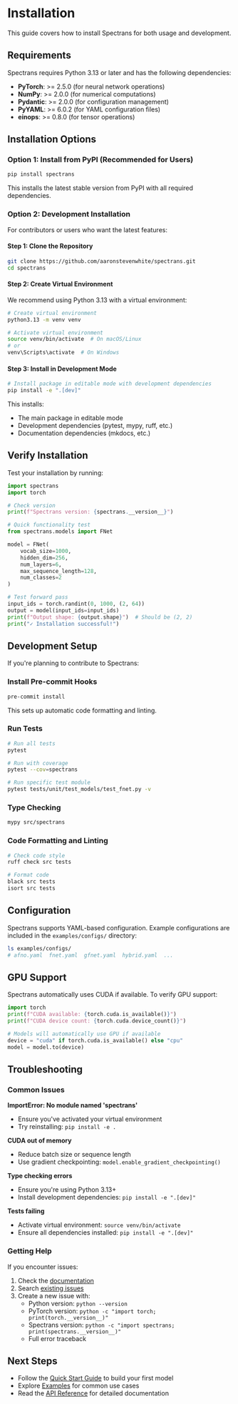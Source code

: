 # Installation

This guide covers how to install Spectrans for both usage and development.

## Requirements

Spectrans requires Python 3.13 or later and has the following dependencies:

- **PyTorch**: >= 2.5.0 (for neural network operations)
- **NumPy**: >= 2.0.0 (for numerical computations)
- **Pydantic**: >= 2.0.0 (for configuration management)
- **PyYAML**: >= 6.0.2 (for YAML configuration files)
- **einops**: >= 0.8.0 (for tensor operations)

## Installation Options

### Option 1: Install from PyPI (Recommended for Users)

```bash
pip install spectrans
```

This installs the latest stable version from PyPI with all required dependencies.

### Option 2: Development Installation

For contributors or users who want the latest features:

#### Step 1: Clone the Repository

```bash
git clone https://github.com/aaronstevenwhite/spectrans.git
cd spectrans
```

#### Step 2: Create Virtual Environment

We recommend using Python 3.13 with a virtual environment:

```bash
# Create virtual environment
python3.13 -m venv venv

# Activate virtual environment
source venv/bin/activate  # On macOS/Linux
# or
venv\Scripts\activate  # On Windows
```

#### Step 3: Install in Development Mode

```bash
# Install package in editable mode with development dependencies
pip install -e ".[dev]"
```

This installs:
- The main package in editable mode
- Development dependencies (pytest, mypy, ruff, etc.)
- Documentation dependencies (mkdocs, etc.)

## Verify Installation

Test your installation by running:

```python
import spectrans
import torch

# Check version
print(f"Spectrans version: {spectrans.__version__}")

# Quick functionality test
from spectrans.models import FNet

model = FNet(
    vocab_size=1000,
    hidden_dim=256,
    num_layers=6,
    max_sequence_length=128,
    num_classes=2
)

# Test forward pass
input_ids = torch.randint(0, 1000, (2, 64))
output = model(input_ids=input_ids)
print(f"Output shape: {output.shape}")  # Should be (2, 2)
print("✓ Installation successful!")
```

## Development Setup

If you're planning to contribute to Spectrans:

### Install Pre-commit Hooks

```bash
pre-commit install
```

This sets up automatic code formatting and linting.

### Run Tests

```bash
# Run all tests
pytest

# Run with coverage
pytest --cov=spectrans

# Run specific test module
pytest tests/unit/test_models/test_fnet.py -v
```

### Type Checking

```bash
mypy src/spectrans
```

### Code Formatting and Linting

```bash
# Check code style
ruff check src tests

# Format code
black src tests
isort src tests
```

## Configuration

Spectrans supports YAML-based configuration. Example configurations are included in the `examples/configs/` directory:

```bash
ls examples/configs/
# afno.yaml  fnet.yaml  gfnet.yaml  hybrid.yaml  ...
```

## GPU Support

Spectrans automatically uses CUDA if available. To verify GPU support:

```python
import torch
print(f"CUDA available: {torch.cuda.is_available()}")
print(f"CUDA device count: {torch.cuda.device_count()}")

# Models will automatically use GPU if available
device = "cuda" if torch.cuda.is_available() else "cpu"
model = model.to(device)
```

## Troubleshooting

### Common Issues

**ImportError: No module named 'spectrans'**
- Ensure you've activated your virtual environment
- Try reinstalling: `pip install -e .`

**CUDA out of memory**
- Reduce batch size or sequence length
- Use gradient checkpointing: `model.enable_gradient_checkpointing()`

**Type checking errors**
- Ensure you're using Python 3.13+
- Install development dependencies: `pip install -e ".[dev]"`

**Tests failing**
- Activate virtual environment: `source venv/bin/activate`
- Ensure all dependencies installed: `pip install -e ".[dev]"`

### Getting Help

If you encounter issues:

1. Check the [documentation](https://spectrans.readthedocs.io)
2. Search [existing issues](https://github.com/aaronstevenwhite/spectrans/issues)
3. Create a new issue with:
   - Python version: `python --version`
   - PyTorch version: `python -c "import torch; print(torch.__version__)"`
   - Spectrans version: `python -c "import spectrans; print(spectrans.__version__)"`
   - Full error traceback

## Next Steps

- Follow the [Quick Start Guide](quickstart.md) to build your first model
- Explore [Examples](../examples/) for common use cases
- Read the [API Reference](api/index.md) for detailed documentation